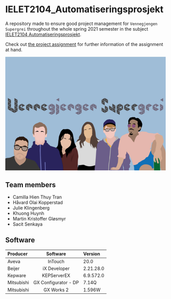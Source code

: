 # IELET2104_Automatiseringsprosjekt
A repository made to ensure good project management for `Vennegjengen Supergrei` throughout the whole spring 2021 semester in the subject [IELET2104 Automatiseringsprosjekt](https://www.ntnu.no/studier/emner/IELET2104#tab=omEmnet).

Check out [the project assignment](https://learn-eu-central-1-prod-fleet01-xythos.content.blackboardcdn.com/5def77a38a2f7/8675500?X-Blackboard-Expiration=1616295600000&X-Blackboard-Signature=6RThfTLIRXXxQwVew%2FvEfB4lc4aiTj9vlo60c0nD8Q8%3D&X-Blackboard-Client-Id=303508&response-cache-control=private%2C%20max-age%3D21600&response-content-disposition=inline%3B%20filename%2A%3DUTF-8%27%27Automatiseringsprosjekt%2520-%2520oppgavetekst.pdf&response-content-type=application%2Fpdf&X-Amz-Algorithm=AWS4-HMAC-SHA256&X-Amz-Date=20210320T210000Z&X-Amz-SignedHeaders=host&X-Amz-Expires=21600&X-Amz-Credential=AKIAZH6WM4PL5M5HI5WH%2F20210320%2Feu-central-1%2Fs3%2Faws4_request&X-Amz-Signature=30a48247e7e5b46132c8cd9c504ad42205363c0a3d17ad08c44ef0cc24ba140d) for further information of the assignment at hand.

![](https://github.com/haavardok/IELET2104_Automatiseringsprosjekt/blob/main/pictures/friendgang_supernice.png "Friendgang Supernice bro")

## Team members
* Camilla Hien Thuy Tran
* Håvard Olai Kopperstad
* Julie Klingenberg
* Khuong Huynh
* Martin Kristoffer Gløsmyr
* Sacit Senkaya

## Software
| Producer   | Software             | Version   |
| :----------| :------------------: | :-------- |
| Aveva      | InTouch              | 20.0      |
| Beijer     | iX Developer         | 2.21.28.0 |
| Kepware    | KEPServerEX          | 6.9.572.0 |
| Mitsubishi | GX Configurator - DP | 7.14Q     |
| Mitsubishi | GX Works 2           | 1.596W    |
